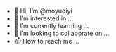 - 👋 Hi, I’m @moyudiyi
- 👀 I’m interested in ...
- 🌱 I’m currently learning ...
- 💞️ I’m looking to collaborate on ...
- 📫 How to reach me ...

<!---
moyudiyi/moyudiyi is a ✨ special ✨ repository because its `README.md` (this file) appears on your GitHub profile.
You can click the Preview link to take a look at your changes.
--->
